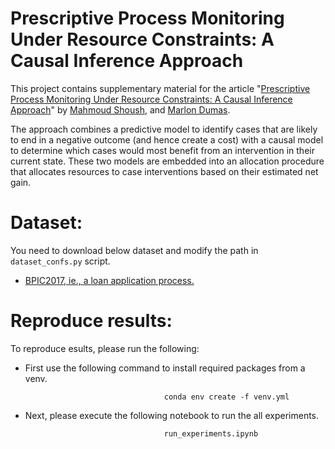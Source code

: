 # Prescriptive Process Monitoring Under Resource Constraints: A Causal Inference Approach

This project contains supplementary material for the article "[Prescriptive Process Monitoring Under Resource Constraints: A Causal Inference Approach](https://arxiv.org/abs/2109.02894)" by [Mahmoud Shoush](https://scholar.google.com/citations?user=Jw4rBlkAAAAJ&hl=en), and [Marlon Dumas](https://kodu.ut.ee/~dumas/).


The approach combines a predictive model to identify cases that are likely to end in a negative outcome (and hence create a cost) with a causal
model to determine which cases would most benefit from an intervention in their current state. These two models are embedded into an allocation procedure that
allocates resources to case interventions based on their estimated net gain.

# Dataset: 
You need to download below dataset and modify the path in `dataset_confs.py` script. 

* [BPIC2017, ie., a loan application process.](https://drive.google.com/file/d/1w1MPzU7Rz-wTYcSkLqWyGZJOI_RlYGzS/view?usp=sharing)



# Reproduce results:
To reproduce esults, please run the following:

* First use the following command to install required packages from a venv. 
                                    
                                     conda env create -f venv.yml

* Next, please execute the following notebook to run the all experiments. 

                                     run_experiments.ipynb
                                     
                                     


                 


